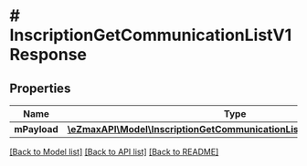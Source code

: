 # # InscriptionGetCommunicationListV1Response

## Properties

Name | Type | Description | Notes
------------ | ------------- | ------------- | -------------
**mPayload** | [**\eZmaxAPI\Model\InscriptionGetCommunicationListV1ResponseMPayload**](InscriptionGetCommunicationListV1ResponseMPayload.md) |  |

[[Back to Model list]](../../README.md#models) [[Back to API list]](../../README.md#endpoints) [[Back to README]](../../README.md)
